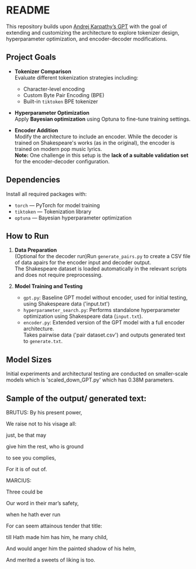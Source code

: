 # README

This repository builds upon [Andrej Karpathy’s GPT](https://github.com/karpathy/nanoGPT) with the goal of extending and customizing the architecture to explore tokenizer design, hyperparameter optimization, and encoder-decoder modifications.

## Project Goals

- **Tokenizer Comparison**  
  Evaluate different tokenization strategies including:
  - Character-level encoding
  - Custom Byte Pair Encoding (BPE)
  - Built-in `tiktoken` BPE tokenizer

- **Hyperparameter Optimization**  
  Apply **Bayesian optimization** using Optuna to fine-tune training settings.

- **Encoder Addition**  
  Modify the architecture to include an encoder. While the decoder is trained on Shakespeare's works (as in the original), the encoder is trained on modern pop music lyrics.  
  **Note:** One challenge in this setup is the **lack of a suitable validation set** for the encoder-decoder configuration.

## Dependencies

Install all required packages with:

- `torch` — PyTorch for model training  
- `tiktoken` — Tokenization library  
- `optuna` — Bayesian hyperparameter optimization

## How to Run

1. **Data Preparation**  
   (Optional for the decoder run)Run `generate_pairs.py` to create a CSV file of data apairs for the encoder input and decoder output.  
   The Shakespeare dataset is loaded automatically in the relevant scripts and does not require preprocessing.

2. **Model Training and Testing**
   - `gpt.py`: Baseline GPT model without encoder, used for initial testing, using Shakespeare data ('input.txt')
   - `hyperparameter_search.py`: Performs standalone hyperparameter optimization using Shakespeare data (`input.txt`).
   - `encoder.py`: Extended version of the GPT model with a full encoder architecture.  
     Takes pairwise data ('pair dataset.csv') and outputs generated text to `generate.txt`.

## Model Sizes

Initial experiments and architectural testing are conducted on smaller-scale models which is 'scaled_down_GPT.py' which has 0.38M parameters.

## Sample of the output/ generated text:


BRUTUS:
By his present power,

We raise not to his visage all:

just, be that may

give him the rest, who is ground

to see you complies,

For it is of out of.



MARCIUS:

Three could be

Our word in their mar’s safety,

when he hath ever run

For can seem attainous tender that title:

till Hath made him has him, he many child,

And would anger him the painted shadow of his helm,

And merited a sweets of liking is too.



